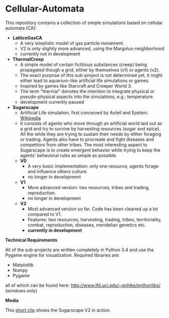 Cellular-Automata
=================
This repository contains a collection of simple simulations based on cellular automata (CA):
* **LatticeGasCA**
  * A very simplistic model of gas particle movement.
  * V2 is only slightly more advanced, using the Margolus-neighborhood
  * currently not in development
* **ThermalCreep**
  * A simple model of certain fictitious substances (creep) being propagated though a grid, either by themselves (v1) or agents (v2).
  * The exact purpose of this sub-project is not determined yet, it might either lead to aquarium-like artificial life simulations or games.
  * Inspired by games like Starcraft and Creeper World 3.
  * The term "thermal" denotes the intention to integrate physical or pseudo-physical aspects into the simulations, e.g.: temperature.
  * development currently paused
* **Sugarscape**
  * Artificial Life simulation, first conceived by Axtell and Epstein. [Wikipedia](http://en.wikipedia.org/wiki/Sugarscape)
  * It consists of agents who move through an artificial world laid out as a grid and try to survive by harvesting resources (sugar and spice). All the while they are trying to sustain their needs by either foraging or trading. Agents also have to procreate and fight diseases and competitors from other tribes. The most interesting aspect to Sugarscape is to create emergent behavior while trying to keep the agents' behavioral rules as simple as possible.
  * **V0**
    * A very basic implementation: only one resource, agents forage and influence others culture.
    * no longer in development
  * **V1**
    * More advanced version: two resources, tribes and trading, reproduction.
    * no longer in development
  * **V2**
    * Most advanced version so far. Code has been cleaned up a lot compared to V1.
    * Features: two resources, harvesting, trading, tribes, territoriality, combat, reproduction, diseases, mendelian genetics etc.
    * **currently in development**

**Technical Requirements**

All of the sub-projects are written completely in Python 3.4 and use the Pygame engine for visualization.
Required libraries are:
* Matplotlib
* Numpy
* Pygame

all of which can be found here: http://www.lfd.uci.edu/~gohlke/pythonlibs/ (windows only)

**Media**

This [short clip](http://www.youtube.com/watch?v=930o5KScl-o) shows the Sugarscape V2 in action.
